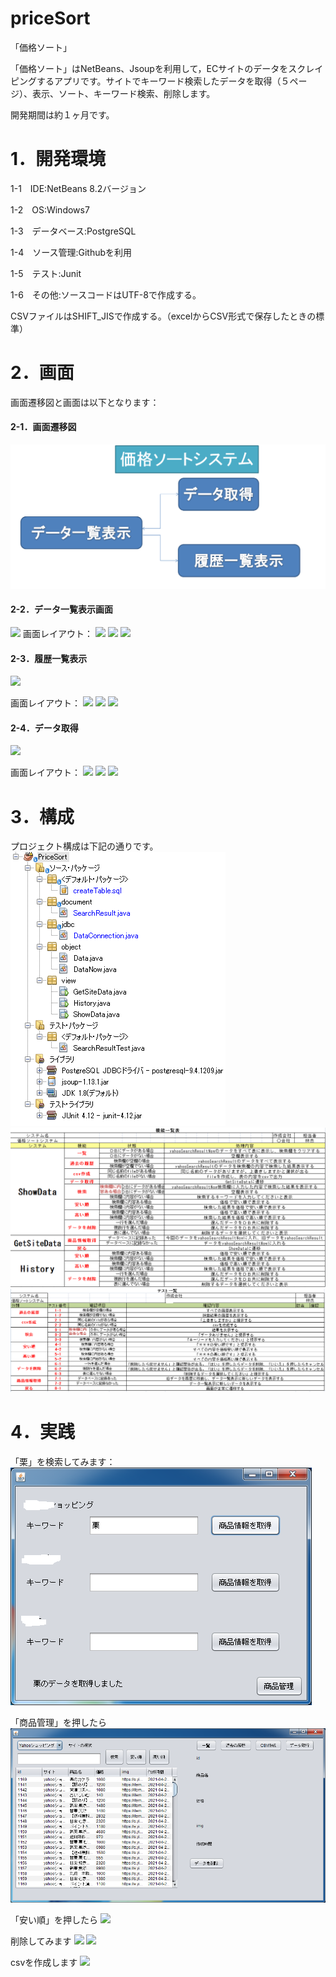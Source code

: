 # priceSort
「価格ソート」

「価格ソート」はNetBeans、Jsoupを利用して，ECサイトのデータをスクレイピングするアプリです。サイトでキーワード検索したデータを取得（５ページ）、表示、ソート、キーワード検索、削除します。

開発期間は約１ヶ月です。

# 1．開発環境

1-1　IDE:NetBeans 8.2バージョン

1-2　OS:Windows7

1-3　データベース:PostgreSQL

1-4　ソース管理:Githubを利用

1-5　テスト:Junit

1-6　その他:ソースコードはUTF-8で作成する。

CSVファイルはSHIFT_JISで作成する。（excelからCSV形式で保存したときの標準）

# 2．画面

画面遷移図と画面は以下となります：

#### 2-1．画面遷移図

<img src="img/image-20210421145505973.png" alt="image-20210421145505973" style="zoom:100%;" />

#### 2-2．データ一覧表示画面
<img src="img/e847b2eb41bc049556a6f61b164f990.png"  style="zoom:100%;" />
画面レイアウト：
<img src="img/e847b2eb41bc049556a6f61b164f990.png"  style="zoom:100%;" />
<img src="img/e847b2eb41bc049556a6f61b164f990.png"  style="zoom:100%;" />
<img src="img/e847b2eb41bc049556a6f61b164f990.png"  style="zoom:100%;" />

#### 2-3．履歴一覧表示
<img src="img/e847b2eb41bc049556a6f61b164f990.png"  style="zoom:100%;" />

画面レイアウト：
<img src="img/e847b2eb41bc049556a6f61b164f990.png"  style="zoom:100%;" />
<img src="img/e847b2eb41bc049556a6f61b164f990.png"  style="zoom:100%;" />
<img src="img/e847b2eb41bc049556a6f61b164f990.png"  style="zoom:100%;" />

#### 2-4．データ取得
<img src="img/e847b2eb41bc049556a6f61b164f990.png"  style="zoom:100%;" />

画面レイアウト：
<img src="img/e847b2eb41bc049556a6f61b164f990.png"  style="zoom:100%;" />
<img src="img/e847b2eb41bc049556a6f61b164f990.png"  style="zoom:100%;" />
<img src="img/e847b2eb41bc049556a6f61b164f990.png"  style="zoom:100%;" />



# 3．構成

プロジェクト構成は下記の通りです。
<img src="img/image-20210421153747851.png"  style="zoom:100%;" />
<img src="img/image-20210421153915379.png"  style="zoom:100%;" />
<img src="img/image-20210421154543020.png"  style="zoom:100%;" />

# 4．実践

「栗」を検索してみます：
<img src="img/image-20210421155248566.png"  style="zoom:100%;" />

「商品管理」を押したら
<img src="img/image-20210421155528537.png"  style="zoom:100%;" />

「安い順」を押したら
<img src="img/e847b2eb41bc049556a6f61b164f990.png"  style="zoom:100%;" />

削除してみます
<img src="img/e847b2eb41bc049556a6f61b164f990.png"  style="zoom:100%;" />
<img src="img/e847b2eb41bc049556a6f61b164f990.png"  style="zoom:100%;" />

csvを作成します
<img src="img/e847b2eb41bc049556a6f61b164f990.png"  style="zoom:100%;" />

